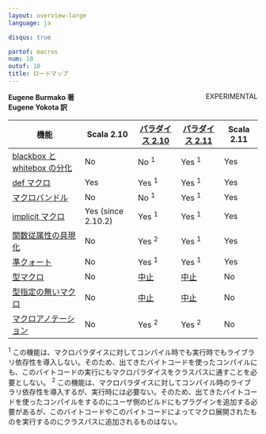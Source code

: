 ```yaml
---
layout: overview-large
language: ja

disqus: true

partof: macros
num: 10
outof: 10
title: ロードマップ
---
```


<span class="label warning" style="float: right;">EXPERIMENTAL</span>

**Eugene Burmako 著**<br>
**Eugene Yokota 訳**



| 機能                                                                           | Scala 2.10         | [パラダイス 2.10](/ja/overviews/macros/paradise.html)                                         | [パラダイス 2.11](/ja/overviews/macros/paradise.html)                                          | Scala 2.11   |
|-----------------------------------------------------------------------------------|--------------------|------------------------------------------------------------------------------------------|-------------------------------------------------------------------------------------------|--------------|
| [blackbox と whitebox の分化](/ja/overviews/macros/blackbox-whitebox.html)          | No                 | No  <sup>1</sup>                                                                         | Yes <sup>1</sup>                                                                          | Yes          |
| [def マクロ](/ja/overviews/macros/overview.html)                                     | Yes                | Yes <sup>1</sup>                                                                         | Yes <sup>1</sup>                                                                          | Yes          |
| [マクロバンドル](/ja/overviews/macros/bundles.html)                                   | No                 | No  <sup>1</sup>                                                                         | Yes <sup>1</sup>                                                                          | Yes          |
| [implicit マクロ](/ja/overviews/macros/implicits.html)                               | Yes (since 2.10.2) | Yes <sup>1</sup>                                                                         | Yes <sup>1</sup>                                                                          | Yes          |
| [関数従属性の具現化](/ja/overviews/macros/implicits.html#fundep_materialization) | No                 | Yes <sup>2</sup>                                                                         | Yes <sup>1</sup>                                                                          | Yes          |
| [準クォート](/ja/overviews/macros/quasiquotes.html)                                 | No                 | Yes <sup>1</sup>                                                                         | Yes <sup>1</sup>                                                                          | Yes          |
| [型マクロ](/ja/overviews/macros/typemacros.html)                                  | No                 | [中止](http://scalamacros.org/news/2013/08/05/macro-paradise-2.0.0-snapshot.html)| [中止](http://scalamacros.org/news/2013/08/05/macro-paradise-2.0.0-snapshot.html) | No           |
| [型指定の無いマクロ](/ja/overviews/macros/untypedmacros.html)                            | No                 | [中止](http://scalamacros.org/news/2013/08/05/macro-paradise-2.0.0-snapshot.html)| [中止](http://scalamacros.org/news/2013/08/05/macro-paradise-2.0.0-snapshot.html) | No           |
| [マクロアノテーション](/ja/overviews/macros/annotations.html)                           | No                 | Yes <sup>2</sup>                                                                         | Yes <sup>2</sup>                                                                          | No           |

<sup>1</sup> この機能は、マクロパラダイスに対してコンパイル時でも実行時でもライブラリ依存性を導入しない。そのため、出てきたバイトコードを使ったコンパイルにも、このバイトコードの実行にもマクロパラダイスをクラスパスに通すことを必要としない。
<sup>2</sup> この機能は、マクロパラダイスに対してコンパイル時のライブラリ依存性を導入するが、実行時には必要ない。そのため、出てきたバイトコードを使ったコンパイルをするのにユーザ側のビルドにもプラグインを追加する必要があるが、このバイトコードやこのバイトコードによってマクロ展開されたものを実行するのにクラスパスに追加されるものはない。
